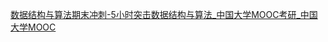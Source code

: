 [数据结构与算法期末冲刺-5小时突击数据结构与算法_中国大学MOOC考研_中国大学MOOC](https://kaoyan.icourse163.org/course/terms/1464402452.htm?courseId=1463575164)